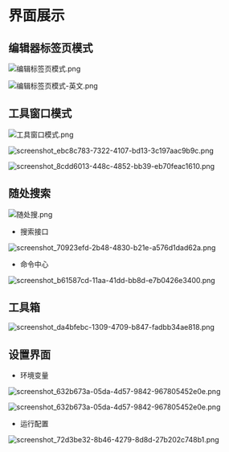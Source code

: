 # 界面展示

## 编辑器标签页模式

![编辑标签页模式.png](images/%E7%BC%96%E8%BE%91%E6%A0%87%E7%AD%BE%E9%A1%B5%E6%A8%A1%E5%BC%8F.png)

![编辑标签页模式-英文.png](images/%E7%BC%96%E8%BE%91%E6%A0%87%E7%AD%BE%E9%A1%B5%E6%A8%A1%E5%BC%8F-%E8%8B%B1%E6%96%87.png)

## 工具窗口模式

![工具窗口模式.png](images/%E5%B7%A5%E5%85%B7%E7%AA%97%E5%8F%A3%E6%A8%A1%E5%BC%8F.png)

![screenshot_ebc8c783-7322-4107-bd13-3c197aac9b9c.png](images/screenshot_ebc8c783-7322-4107-bd13-3c197aac9b9c.png)

![screenshot_8cdd6013-448c-4852-bb39-eb70feac1610.png](images/screenshot_8cdd6013-448c-4852-bb39-eb70feac1610.png)

## 随处搜索

![随处搜.png](images/%E9%9A%8F%E5%A4%84%E6%90%9C.png)

- 搜索接口

![screenshot_70923efd-2b48-4830-b21e-a576d1dad62a.png](images/screenshot_70923efd-2b48-4830-b21e-a576d1dad62a.png)

- 命令中心

![screenshot_b61587cd-11aa-41dd-bb8d-e7b0426e3400.png](images/screenshot_b61587cd-11aa-41dd-bb8d-e7b0426e3400.png)

## 工具箱

![screenshot_da4bfebc-1309-4709-b847-fadbb34ae818.png](核心功能/images/1717342213206.png)

## 设置界面

- 环境变量

![screenshot_632b673a-05da-4d57-9842-967805452e0e.png](images/设置页.png)

![screenshot_632b673a-05da-4d57-9842-967805452e0e.png](images/设置页2.png)

- 运行配置

![screenshot_72d3be32-8b46-4279-8d8d-27b202c748b1.png](快速入门/images/runvariable.png)